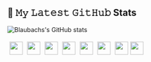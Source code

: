 ## 🔔 𝙼𝚢 𝙻𝚊𝚝𝚎𝚜𝚝 𝙶𝚒𝚝𝙷𝚞𝚋 Stats

![Blaubachs's GitHub stats](https://github-readme-stats.vercel.app/api?username=blaubachs&show_icons=true&theme=radical)

<img height=30 src="https://cdn.jsdelivr.net/gh/devicons/devicon/icons/html5/html5-original.svg" style="padding:5px;" /><img height=30 src="https://cdn.jsdelivr.net/gh/devicons/devicon/icons/css3/css3-original.svg" style="padding:5px;" /><img height=30 src="https://cdn.jsdelivr.net/gh/devicons/devicon/icons/javascript/javascript-original.svg" style="padding:5px;" /><img height=30 src="https://cdn.jsdelivr.net/gh/devicons/devicon/icons/mysql/mysql-original.svg" style="padding:5px;" /><img height=30 src="https://cdn.jsdelivr.net/gh/devicons/devicon/icons/sequelize/sequelize-original.svg" style="padding:5px;" /><img height=30 src="https://cdn.jsdelivr.net/gh/devicons/devicon/icons/mongodb/mongodb-original.svg" style="padding:5px;" /><img height=30 src="https://cdn.jsdelivr.net/gh/devicons/devicon/icons/python/python-original.svg" style="padding:5px;" /><img height=30 src="https://cdn.jsdelivr.net/gh/devicons/devicon/icons/typescript/typescript-original.svg" />
          
          
<!-- [![Top Langs](https://github-readme-stats.vercel.app/api/top-langs/?username=blaubachs&theme=tokyonight)](https://github.com/blaubachs/github-readme-stats)                     -->
                    



<!--
**blaubachs/blaubachs** is a ✨ _special_ ✨ repository because its `README.md` (this file) appears on your GitHub profile.

<!--  -->

<!-- [![Ben's GitHub stats](https://github-readme-stats.vercel.app/api?username=blaubachs)](https://github.com/anuraghazra/github-readme-stats) -->
<!-- Here are some ideas to get you started:

- 🔭 I’m currently working on ...
- 🌱 I’m currently learning ...
- 👯 I’m looking to collaborate on ...
- 🤔 I’m looking for help with ...
- 💬 Ask me about ...
- 📫 How to reach me: ...
- 😄 Pronouns: ...
- ⚡ Fun fact: ...
-->
